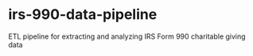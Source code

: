 # irs-990-data-pipeline
ETL pipeline for extracting and analyzing IRS Form 990 charitable giving data
